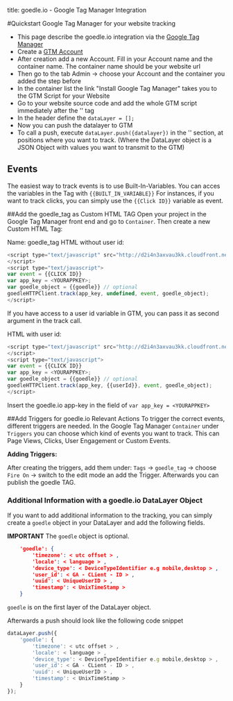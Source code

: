 title: goedle.io - Google Tag Manager Integration

#Quickstart Google Tag Manager for your website tracking

* This page describe the goedle.io integration via the [Google Tag Manager](https://developers.google.com/tag-manager/quickstart)
* Create a <a href="https://tagmanager.google.com">GTM Account</a> 
* After creation add a new Account. Fill in your Account name and the container name. The container name should be your website url
* Then go to the tab Admin -> choose your Account and the container you added the step before
* In the container list the link "Install Google Tag Manager" takes you to the GTM Script for your Website
* Go to your website source code and add the whole GTM script immediately after the '<body>' tag
* In the header define the `dataLayer = [];`
* Now you can push the datalayer to GTM
* To call a push, execute `dataLayer.push({datalayer})` in the '<body>' section, at positions where you want to track. (Where the DataLayer object is a JSON Object with values you want to transmit to the GTM)

## Events
The easiest way to track events is to use Built-In-Variables. You can acces the variables in the Tag with `{{BUILT_IN_VARIABLE}}`
For instances, if you want to track clicks, you can simply use the `{{Click ID}}` variable as event. 


##Add the goedle_tag as Custom HTML TAG
Open your project in the Google Tag Manager front end and go to `Container`. Then create a new Custom HTML Tag:

Name: goedle_tag
HTML without user id: 
```javascript
<script type="text/javascript" src="http://d2i4n3axvau3kk.cloudfront.net/goedle.js">
</script>
<script type="text/javascript">
var event = {{CLICK ID}}
var app_key = <YOURAPPKEY>;
var goedle_object = {{goedle}} // optional
goedleHTTPClient.track(app_key, undefined, event, goedle_object);
</script>
```

If you have access to a user id variable in GTM, you can pass it as second argument in the track call.

HTML with user id: 
```javascript
<script type="text/javascript" src="http://d2i4n3axvau3kk.cloudfront.net/goedle.js">
</script>
<script type="text/javascript">
var event = {{CLICK ID}}
var app_key = <YOURAPPKEY>;
var goedle_object = {{goedle}} // optional
goedleHTTPClient.track(app_key, {{userId}}, event, goedle_object);
</script>
```

Insert the goedle.io app-key in the field of 
`var app_key = <YOURAPPKEY>`


##Add Triggers for goedle.io Relevant Actions 
To trigger the correct events, different triggers are needed. In the Google Tag Manager `Container` under `Triggers` you can choose which kind of events you want to track. This can Page Views, Clicks, User Engagement or Custom Events. 

**Adding Triggers:**

After creating the triggers, add them under: `Tags` -> `goedle_tag`  -> choose `Fire On` -> switch to the edit mode an add the Trigger. Afterwards you can publish the goedle TAG. 

### Additional Information with a goedle.io DataLayer Object

If you want to add additional information to the tracking, you can simply create a `goedle` object in your DataLayer and add the following fields. 

**IMPORTANT** The `goedle` object is optional. 

<a name="goedle_object"></a>
```json
    'goedle': {
        'timezone': < utc offset > ,
        'locale': < language > ,
        'device_type': < DeviceTypeIdentifier e.g mobile,desktop > ,
        'user_id': < GA - CLient - ID > ,
        'uuid': < UniqueUserID > ,
        'timestamp': < UnixTimeStamp >
    }
```
`goedle` is on the first layer of the DataLayer object.

Afterwards a push should look like the following code snippet

```javascript
dataLayer.push({
    'goedle': {
        'timezone': < utc offset > ,
        'locale': < language > ,
        'device_type': < DeviceTypeIdentifier e.g mobile,desktop > ,
        'user_id': < GA - CLient - ID > ,
        'uuid': < UniqueUserID > ,
        'timestamp': < UnixTimeStamp >
    }
});
```